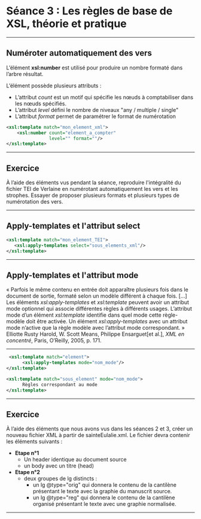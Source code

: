 # Séance 3 : Les règles de base de XSL, théorie et pratique

---

## Numéroter automatiquement des vers

L’élément **xsl:number** est utilisé pour produire un nombre formaté dans l’arbre résultat.

L’élément possède plusieurs attributs :
- L’attribut *count* est un motif qui spécifie les nœuds à comptabiliser dans les nœuds spécifiés.
- L’attribut *level* défini le nombre de niveaux "any / multiple / single"
- L’attribut *format* permet de paramétrer le format de numérotation

```XML
<xsl:template match="mon_element_xml">
    <xsl:number count="element_a_compter" 
                level="" format=""/>
</xsl:template>
```

---

## Exercice

À l’aide des éléments vus pendant la séance, reproduire l'intégralité du fichier TEI de Verlaine en numérotant automatiquement les vers et les strophes. Essayer de proposer plusieurs formats et plusieurs types de numérotation des vers.


---

## Apply-templates et l'attribut select

```XML
<xsl:template match="mon_element_TEI">      
   <xsl:apply-templates select="sous_elements_xml"/>
</xsl:template>
```
---
## Apply-templates et l'attribut mode

« Parfois le même contenu en entrée doit apparaître plusieurs fois dans le document de sortie, formaté selon un modèle différent à chaque fois. [...] Les éléments *xsl:apply-templates* et *xsl:template* peuvent avoir un attribut mode optionnel qui associe différentes règles  à différents usages. L’attribut mode d’un élément *xsl:template* identifie dans quel mode cette règle-modèle doit être activée. Un élément *xsl:apply-templates* avec un attribut mode n’active que la règle modèle avec l’attribut mode correspondant. »
Elliotte Rusty Harold, W. Scott Means, Philippe Ensarguet[et al.], *XML en concentré*, Paris, O’Reilly, 2005, p. 171.

---

```XML
 <xsl:template match="element">
      <xsl:apply-templates mode="nom_mode"/>
</xsl:template>

<xsl:template match="sous_element" mode="nom_mode">
      Règles correspondant au mode
</xsl:template>
```

---
 ## Exercice
 
 À l’aide des éléments que nous avons vus dans les séances 2 et 3, créer un nouveau fichier XML à partir de sainteEulalie.xml. Le fichier devra contenir les éléments suivants :
- **Etape n°1**
	- Un header identique au document source
	- un body avec un titre (head)
- **Etape n°2**
	- deux groupes de lg distincts :
		- un lg @type="orig" qui donnera le contenu de la cantilène présentant le texte avec la graphie du manuscrit source.
		- un lg @type="reg" qui donnera le contenu de la cantilène organisé présentant le texte avec une graphie normalisée.

--- 
